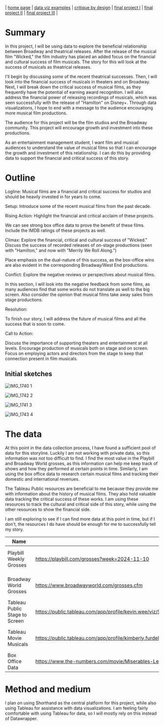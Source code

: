 | [home page](https://cmustudent.github.io/tswd-portfolio-templates/) | [data viz examples](dataviz-examples) | [critique by design](critique-by-design) | [final project I](final-project-part-one) | [final project II](final-project-part-two) | [final project III](final-project-part-three) |



# Summary
 
In this project, I will be using data to explore the beneficial relationship between Broadway and theatrical releases. After the release of the musical film "Wicked," the film industry has placed an added focus on the financial and cultural success of film musicals. The story for this will look at the success of musicals as theatrical releases. 

I'll begin by discussing some of the recent theatrical successes. Then, I will look into the financial success of musicals in theaters and on Broadway. Next, I will break down the critical success of musical films, as they frequently have the potential of earning award recognition. I will also address the financial power of releasing recordings of musicals, which was seen successfully with the release of "Hamilton" on Disney+. Through data visualizations, I hope to end with a message to the audience encouraging more musical film productions.

The audience for this project will be the film studios and the Broadway community. This project will encourage growth and investment into these productions. 

As an entertainment management student, I want film and musical audiences to understand the value of musical films so that I can encourage the growth and investment of this relationship. I can do this by providing data to support the financial and critical success of this story. 

# Outline

Logline: Musical films are a financial and critical success for studios and should be heavily invested in for years to come. 

Setup: Introduce some of the recent musical films from the past decade. 

Rising Action: Highlight the financial and critical acclaim of these projects. 

We can see strong box office data to prove the benefit of these films. Include the IMDB ratings of these projects as well. 

Climax: Explore the financial, critical and cultural success of "Wicked." Discuss the success of recorded releases of on-stage productions (seen with "Hamilton," and now with "Merrily We Roll Along.")

Place emphasis on the dual-nature of this success, as the box-office wins are also evident in the corresponding Broadway/West End productions. 

Conflict: Explore the negative reviews or perspectives about musical films.

In this section, I will look into the negative feedback from some films, as many audiences find that some works do not translate as well to the big screen. Also consider the opinion that musical films take away sales from stage productions. 

Resolution: 

To finish our story, I will address the future of musical films and all the success that is soon to come. 

Call to Action:

Discuss the importance of supporting theaters and entertainment at all levels. Encourage production of musicals both on stage and on screen. Focus on employing actors and directors from the stage to keep that connection present in film musicals. 


## Initial sketches

![IMG_1740 1](https://github.com/user-attachments/assets/b42755dc-0599-4a10-bd37-fe039102ad30)

![IMG_1742 2](https://github.com/user-attachments/assets/d4ac462d-69ed-4df2-a958-edcb904014c4)

![IMG_1741 3](https://github.com/user-attachments/assets/fb0f6f72-f979-411a-a286-8a08569df455)

![IMG_1743 4](https://github.com/user-attachments/assets/572cd3f4-6a98-411d-972c-1a95a83fa4ff)


# The data


At this point in the data collection process, I have found a sufficient pool of data for this storyline. Luckily I am not working with private data, so this information was not too difficult to find. I find the most value in the Playbill and Broadway World grosses, as this information can help me keep track of shows and how they performed at certain points in time. Similarly, I am using the box office data to research certain musical films and tracking their domestic and international revenues.

The Tableau Public resources are beneficial to me because they provide me with information about the history of musical films. They also hold valuable data tracking the critical success of these works. I am using these resources to track the cultural and critical side of this story, while using the other resources to show the financial side. 

I am still exploring to see if I can find more data at this point in time, but if I don't, the resources I do have should be enough for me to successfully tell my story. 

| Name | URL | Description |
|------|-----|-------------|
|  Playbill Weekly Grosses    |  https://playbill.com/grosses?week=2024-11-10   |   Weekly summary of broadway data          |
|   Broadway World Grosses   |  https://www.broadwayworld.com/grosses.cfm   |   Weekly summary of broadway data           |
|   Tableau Public Stage to Screen   |   https://public.tableau.com/app/profile/kevin.wee/viz/StagetoScreenIronVizBroadwayMusicalsTurnedintoMovies/Infographic  |   Public data on success of musical films          |
|  Tableau Movie Musicals    |https://public.tableau.com/app/profile/kimberly.furdell/viz/100YearsofMovieMusicals/100YearsofMusicals   |   Public data on history of musical films          | 
|   Box Office Data   |https://www.the-numbers.com/movie/Miserables-Les-(2012)#tab=summary  |     Box office data for all films        |

# Method and medium

I plan on using Shorthand as the central platform for this project, while also using Tableau for assistance with data visualizations. I am feeling fairly comfortable with using Tableau for data, so I will mostly rely on this instead of Datawrapper. 



